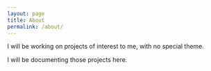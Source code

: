 ```yaml
---
layout: page
title: About
permalink: /about/
---
```


I will be working on projects of interest to me, with no special theme.

I will be documenting those projects here.
